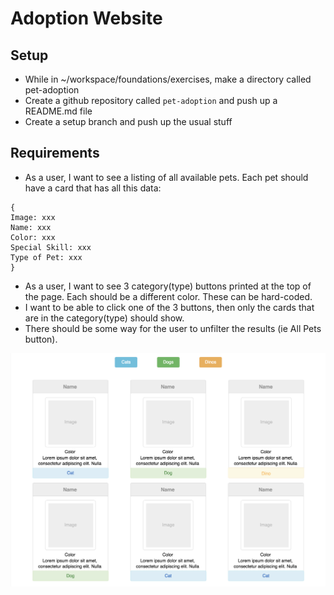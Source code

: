 # Adoption Website

## Setup
* While in ~/workspace/foundations/exercises, make a directory called pet-adoption
* Create a github repository called `pet-adoption` and push up a README.md file
* Create a setup branch and push up the usual stuff

## Requirements

- As a user, I want to see a listing of all available pets. Each pet should have a card that has all this data:
```
{
Image: xxx
Name: xxx
Color: xxx
Special Skill: xxx
Type of Pet: xxx
}
```
- As a user, I want to see 3 category(type) buttons printed at the top of the page. Each should be a different color. These can be hard-coded.
- I want to be able to click one of the 3 buttons, then only the cards that are in the category(type) should show.
- There should be some way for the user to unfilter the results (ie All Pets button).


![MockUp](MockUp.png)
